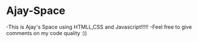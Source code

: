 # Ajay-Space

-This is Ajay's Space using HTMLL,CSS and Javascript!!!!!
-Feel free to give comments on my code quality :))
